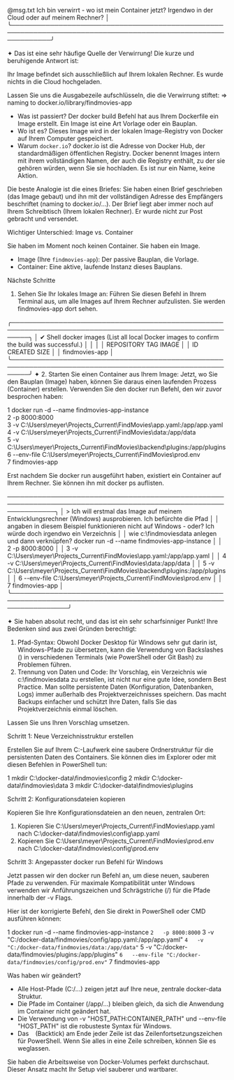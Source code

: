 @msg.txt Ich bin verwirrt - wo ist mein Container jetzt? Irgendwo in der Cloud oder auf meinem Rechner?  │
╰─────────────────────────────────────────────────────────────────────────────────────────────────────────────╯

✦ Das ist eine sehr häufige Quelle der Verwirrung! Die kurze und beruhigende Antwort ist:

  Ihr Image befindet sich ausschließlich auf Ihrem lokalen Rechner. Es wurde nichts in die Cloud hochgeladen.

  Lassen Sie uns die Ausgabezeile aufschlüsseln, die die Verwirrung stiftet:
  => naming to docker.io/library/findmovies-app

   * Was ist passiert? Der docker build Befehl hat aus Ihrem Dockerfile ein Image erstellt. Ein Image ist eine Art
     Vorlage oder ein Bauplan.
   * Wo ist es? Dieses Image wird in der lokalen Image-Registry von Docker auf Ihrem Computer gespeichert.
   * Warum `docker.io`? docker.io ist die Adresse von Docker Hub, der standardmäßigen öffentlichen Registry. Docker
      benennt Images intern mit ihrem vollständigen Namen, der auch die Registry enthält, zu der sie gehören
     würden, wenn Sie sie hochladen. Es ist nur ein Name, keine Aktion.

  Die beste Analogie ist die eines Briefes:
  Sie haben einen Brief geschrieben (das Image gebaut) und ihn mit der vollständigen Adresse des Empfängers
  beschriftet (naming to docker.io/...). Der Brief liegt aber immer noch auf Ihrem Schreibtisch (Ihrem lokalen
  Rechner). Er wurde nicht zur Post gebracht und versendet.

  Wichtiger Unterschied: Image vs. Container

  Sie haben im Moment noch keinen Container. Sie haben ein Image.

   * Image (Ihre `findmovies-app`): Der passive Bauplan, die Vorlage.
   * Container: Eine aktive, laufende Instanz dieses Bauplans.

  Nächste Schritte

   1. Sehen Sie Ihr lokales Image an:
      Führen Sie diesen Befehl in Ihrem Terminal aus, um alle Images auf Ihrem Rechner aufzulisten. Sie werden
  findmovies-app dort sehen.

 ╭────────────────────────────────────────────────────────────────────────────────────────────────────────╮
 │ ✔ Shell docker images (List all local Docker images to confirm the build was successful.)             │
 │                                                                                                        │
 │    REPOSITORY                                                                       TAG       IMAGE    │
 │    ID       CREATED         SIZE                                                                       │
 │    findmovies-app                                                                                      │
 ╰────────────────────────────────────────────────────────────────────────────────────────────────────────╯
✦  2. Starten Sie einen Container aus Ihrem Image:
      Jetzt, wo Sie den Bauplan (Image) haben, können Sie daraus einen laufenden Prozess (Container) erstellen.
  Verwenden Sie den docker run Befehl, den wir zuvor besprochen haben:

   1     docker run -d --name findmovies-app-instance \
   2       -p 8000:8000 \
   3       -v C:\Users\meyer\Projects\_Current\FindMovies\app.yaml:/app/app.yaml \
   4       -v C:\Users\meyer\Projects\_Current\FindMovies\data:/app/data \
   5       -v C:\Users\meyer\Projects\_Current\FindMovies\backend\plugins:/app/plugins \
   6       --env-file C:\Users\meyer\Projects\_Current\FindMovies\prod.env \
   7       findmovies-app

  Erst nachdem Sie docker run ausgeführt haben, existiert ein Container auf Ihrem Rechner. Sie können ihn mit
  docker ps auflisten.



  ───────────────────────────────────────────────────────────────────────────────────────────────────────────────╮
│  > Ich will erstmal das Image auf meinem Entwicklungsrechner (Windows) ausprobieren. Ich befürchte die Pfad     │
│    angaben in diesem Beispiel funktionieren nicht auf Windows - oder? Ich würde doch irgendwo ein Verzeichnis   │
│    wie c:\findmoviesdata anlegen und dann verknüpfen?  docker run -d --name findmovies-app-instance             │
│       2       -p 8000:8000                                                                                      │
│       3       -v C:\Users\meyer\Projects\_Current\FindMovies\app.yaml:/app/app.yaml                             │
│       4       -v C:\Users\meyer\Projects\_Current\FindMovies\data:/app/data                                     │
│       5       -v C:\Users\meyer\Projects\_Current\FindMovies\backend\plugins:/app/plugins                       │
│       6       --env-file C:\Users\meyer\Projects\_Current\FindMovies\prod.env                                   │
│       7       findmovies-app                                                                                    │
╰─────────────────────────────────────────────────────────────────────────────────────────────────────────────────╯

✦ Sie haben absolut recht, und das ist ein sehr scharfsinniger Punkt! Ihre Bedenken sind aus zwei Gründen
  berechtigt:

   1. Pfad-Syntax: Obwohl Docker Desktop für Windows sehr gut darin ist, Windows-Pfade zu übersetzen, kann die
      Verwendung von Backslashes (\) in verschiedenen Terminals (wie PowerShell oder Git Bash) zu Problemen führen.
   2. Trennung von Daten und Code: Ihr Vorschlag, ein Verzeichnis wie c:\findmoviesdata zu erstellen, ist nicht nur
      eine gute Idee, sondern Best Practice. Man sollte persistente Daten (Konfiguration, Datenbanken, Logs) immer
      außerhalb des Projektverzeichnisses speichern. Das macht Backups einfacher und schützt Ihre Daten, falls Sie
      das Projektverzeichnis einmal löschen.

  Lassen Sie uns Ihren Vorschlag umsetzen.

  Schritt 1: Neue Verzeichnisstruktur erstellen

  Erstellen Sie auf Ihrem C:-Laufwerk eine saubere Ordnerstruktur für die persistenten Daten des Containers. Sie
  können dies im Explorer oder mit diesen Befehlen in PowerShell tun:

   1 mkdir C:\docker-data\findmovies\config
   2 mkdir C:\docker-data\findmovies\data
   3 mkdir C:\docker-data\findmovies\plugins

  Schritt 2: Konfigurationsdateien kopieren

  Kopieren Sie Ihre Konfigurationsdateien an den neuen, zentralen Ort:

   1. Kopieren Sie C:\Users\meyer\Projects\_Current\FindMovies\app.yaml
      nach C:\docker-data\findmovies\config\app.yaml
   2. Kopieren Sie C:\Users\meyer\Projects\_Current\FindMovies\prod.env
      nach C:\docker-data\findmovies\config\prod.env

  Schritt 3: Angepasster docker run Befehl für Windows

  Jetzt passen wir den docker run Befehl an, um diese neuen, sauberen Pfade zu verwenden. Für maximale
  Kompatibilität unter Windows verwenden wir Anführungszeichen und Schrägstriche (/) für die Pfade innerhalb der
  -v Flags.

  Hier ist der korrigierte Befehl, den Sie direkt in PowerShell oder CMD ausführen können:

   1 docker run -d --name findmovies-app-instance `
   2   -p 8000:8000 `
   3   -v "C:/docker-data/findmovies/config/app.yaml:/app/app.yaml" `
   4   -v "C:/docker-data/findmovies/data:/app/data" `
   5   -v "C:/docker-data/findmovies/plugins:/app/plugins" `
   6   --env-file "C:/docker-data/findmovies/config/prod.env" `
   7   findmovies-app

  Was haben wir geändert?

   * Alle Host-Pfade (C:/...) zeigen jetzt auf Ihre neue, zentrale docker-data Struktur.
   * Die Pfade im Container (/app/...) bleiben gleich, da sich die Anwendung im Container nicht geändert hat.
   * Die Verwendung von -v "HOST_PATH:CONTAINER_PATH" und --env-file "HOST_PATH" ist die robusteste Syntax für
     Windows.
   * Das  ` ` (Backtick) am Ende jeder Zeile ist das Zeilenfortsetzungszeichen für PowerShell. Wenn Sie alles in
     eine Zeile schreiben, können Sie es weglassen.

  Sie haben die Arbeitsweise von Docker-Volumes perfekt durchschaut. Dieser Ansatz macht Ihr Setup viel sauberer
  und wartbarer.

